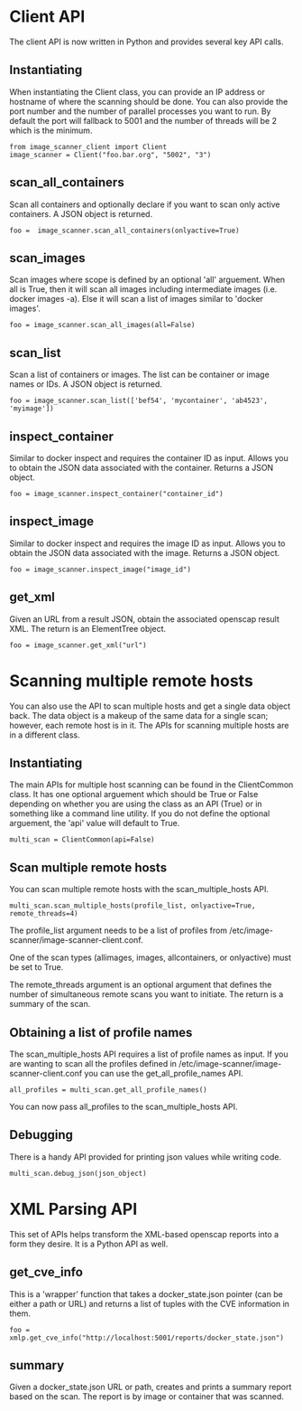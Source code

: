 # Client API

The client API is now written in Python and provides several key API calls.

## Instantiating
When instantiating the Client class, you can provide an IP address or hostname of where the scanning should be done.  You can also provide the port number and the number of parallel processes you want to run.  By default the port will fallback to 5001 and the number of threads will be 2 which is the minimum.
````
from image_scanner_client import Client
image_scanner = Client("foo.bar.org", "5002", "3")
````
## scan_all_containers
Scan all containers and optionally declare if you want to scan only active containers.  A JSON object is returned.
````
foo =  image_scanner.scan_all_containers(onlyactive=True)
````
## scan_images
Scan images where scope is defined by an optional 'all' arguement.  When all is True, then it will scan all images including intermediate images (i.e. docker images -a).  Else it will scan a list of images similar to 'docker images'.
````
foo = image_scanner.scan_all_images(all=False)
````
## scan_list
Scan a list of containers or images.  The list can be container or image names or IDs.  A JSON object is returned.
````
foo = image_scanner.scan_list(['bef54', 'mycontainer', 'ab4523', 'myimage'])
````
## inspect_container
Similar to docker inspect and requires the container ID as input.  Allows you to obtain the JSON data associated with the container.  Returns a JSON object.
````
foo = image_scanner.inspect_container("container_id")
````
## inspect_image
Similar to docker inspect and requires the image ID as input.  Allows you to obtain the JSON data associated with the image.  Returns a JSON object.
````
foo = image_scanner.inspect_image("image_id")
````
## get_xml
Given an URL from a result JSON, obtain the associated openscap result XML.  The return is an ElementTree object.
````
foo = image_scanner.get_xml("url")
````

# Scanning multiple remote hosts
You can also use the API to scan multiple hosts and get a single data object back.  The data object is a makeup of the same data for a single scan; however, each remote host is in it. The APIs for scanning multiple hosts are in a different class.

## Instantiating
The main APIs for multiple host scanning can be found in the ClientCommon class.  It has one optional arguement which should be True or False depending on whether you are using the class as an API (True) or in something like a command line utility.  If you do not define the optional arguement, the 'api' value will default to True.
````
multi_scan = ClientCommon(api=False)
````
## Scan multiple remote hosts
You can scan multiple remote hosts with the scan_multiple_hosts API.

````
multi_scan.scan_multiple_hosts(profile_list, onlyactive=True, remote_threads=4)
````
The profile_list argument needs to be a list of profiles from /etc/image-scanner/image-scanner-client.conf.

One of the scan types (allimages, images, allcontainers, or onlyactive) must be set to True.  

The remote_threads argument is an optional argument that defines the number of simultaneous remote scans you want to initiate. The return is a summary of the scan.

## Obtaining a list of profile names
The scan_multiple_hosts API requires a list of profile names as input.  If you are wanting to scan all the profiles defined in /etc/image-scanner/image-scanner-client.conf you can use the get_all_profile_names API.

````
all_profiles = multi_scan.get_all_profile_names()
````

You can now pass all_profiles to the scan_multiple_hosts API.

## Debugging
There is a handy API provided for printing json values while writing code.

````
multi_scan.debug_json(json_object)
````

# XML Parsing API
This set of APIs helps transform the XML-based openscap reports into a form they desire.  It is a Python API as well.

## get_cve_info
This is a 'wrapper' function that takes a docker_state.json pointer (can be either a path or URL) and returns a list of tuples with the CVE information in them.

````
foo = xmlp.get_cve_info("http://localhost:5001/reports/docker_state.json")
````
## summary
Given a docker_state.json URL or path, creates and prints a summary report based on the scan.  The report is by image or container that was scanned.
